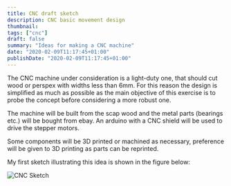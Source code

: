 ```yaml
---
title: CNC draft sketch
description: CNC basic movement design
thumbnail: 
tags: ["cnc"]
draft: false
summary: "Ideas for making a CNC machine"
date: "2020-02-09T11:17:45+01:00"
publishDate: "2020-02-09T11:17:45+01:00"
---
```


The CNC machine under consideration is a light-duty one, that should cut wood or perspex with widths less than 6mm. For this reason the design is simplified as much as possible as the main objective of this exercise is to probe the concept before considering a more robust one.

The machine will be built from the scap wood and the metal parts (bearings etc.) will be bought from ebay. An arduino with a CNC shield will be used to drive the stepper motors.

Some components will be 3D printed or machined as necessary, preference will be given to 3D printing as parts can be reprinted.

My first sketch illustrating this idea is shown in the figure below:

![CNC Sketch](../cnc_overview.jpg)
